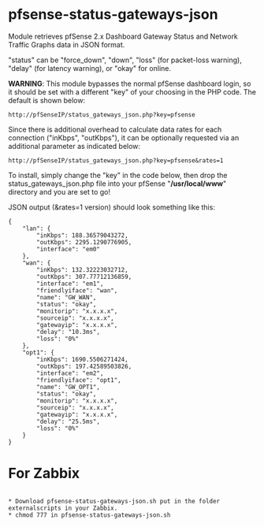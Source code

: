 # pfsense-status-gateways-json

Module retrieves pfSense 2.x Dashboard Gateway Status and Network Traffic Graphs data in JSON format.

"status" can be "force_down", "down", "loss" (for packet-loss warning), "delay" (for latency
warning), or "okay" for online.

**WARNING**: This module bypasses the normal pfSense dashboard login, so it should be set with a different "key" of your choosing in the PHP code.  The default is shown below:

`
http://pfSenseIP/status_gateways_json.php?key=pfsense 
`

Since there is additional overhead to calculate data rates for
each connection ("inKbps", "outKbps"), it can be optionally
requested via an additional parameter as indicated below:

`
http://pfSenseIP/status_gateways_json.php?key=pfsense&rates=1 
`

To install, simply change the "key" in the code below, then drop
the status_gateways_json.php file into your pfSense "**/usr/local/www**"
directory and you are set to go! 

JSON output (&rates=1 version) should look something like this:

```
{
    "lan": {
        "inKbps": 188.36579043272,
        "outKbps": 2295.1290776905,
        "interface": "em0"
    },
    "wan": {
        "inKbps": 132.32223032712,
        "outKbps": 307.77712136859,
        "interface": "em1",
        "friendlyiface": "wan",
        "name": "GW_WAN",
        "status": "okay",
        "monitorip": "x.x.x.x",
        "sourceip": "x.x.x.x",
        "gatewayip": "x.x.x.x",
        "delay": "10.3ms",
        "loss": "0%"
    },
    "opt1": {
        "inKbps": 1690.5506271424,
        "outKbps": 197.42589503826,
        "interface": "em2",
        "friendlyiface": "opt1",
        "name": "GW_OPT1",
        "status": "okay",
        "monitorip": "x.x.x.x",
        "sourceip": "x.x.x.x",
        "gatewayip": "x.x.x.x",
        "delay": "25.5ms",
        "loss": "0%"
    }
}
```
# For Zabbix

```

* Download pfsense-status-gateways-json.sh put in the folder externalscripts in your Zabbix.
* chmod 777 in pfsense-status-gateways-json.sh

```
